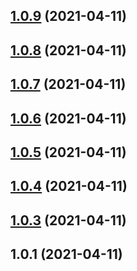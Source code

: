 <a name="1.0.9"></a>
## [1.0.9](https://github.com/quyentruong/testgulprelease/compare/v1.0.8...v1.0.9) (2021-04-11)



<a name="1.0.8"></a>
## [1.0.8](https://github.com/quyentruong/testgulprelease/compare/v1.0.7...v1.0.8) (2021-04-11)



<a name="1.0.7"></a>
## [1.0.7](https://github.com/quyentruong/testgulprelease/compare/v1.0.6...v1.0.7) (2021-04-11)



<a name="1.0.6"></a>
## [1.0.6](https://github.com/quyentruong/testgulprelease/compare/v1.0.5...v1.0.6) (2021-04-11)



<a name="1.0.5"></a>
## [1.0.5](https://github.com/quyentruong/testgulprelease/compare/v1.0.4...v1.0.5) (2021-04-11)



## [1.0.4](https://github.com/quyentruong/testgulprelease/compare/v1.0.3...v1.0.4) (2021-04-11)



## [1.0.3](https://github.com/quyentruong/testgulprelease/compare/v1.0.1...v1.0.3) (2021-04-11)



## 1.0.1 (2021-04-11)



